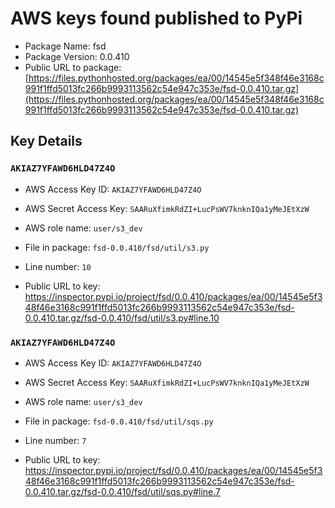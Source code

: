 # AWS keys found published to PyPi

* Package Name: fsd
* Package Version: 0.0.410
* Public URL to package: [https://files.pythonhosted.org/packages/ea/00/14545e5f348f46e3168c991f1ffd5013fc266b9993113562c54e947c353e/fsd-0.0.410.tar.gz](https://files.pythonhosted.org/packages/ea/00/14545e5f348f46e3168c991f1ffd5013fc266b9993113562c54e947c353e/fsd-0.0.410.tar.gz)

## Key Details

### `AKIAZ7YFAWD6HLD47Z4O`

* AWS Access Key ID: `AKIAZ7YFAWD6HLD47Z4O`
* AWS Secret Access Key: `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` 
* AWS role name: `user/s3_dev`
* File in package: `fsd-0.0.410/fsd/util/s3.py`
* Line number: `10`

* Public URL to key: https://inspector.pypi.io/project/fsd/0.0.410/packages/ea/00/14545e5f348f46e3168c991f1ffd5013fc266b9993113562c54e947c353e/fsd-0.0.410.tar.gz/fsd-0.0.410/fsd/util/s3.py#line.10



### `AKIAZ7YFAWD6HLD47Z4O`

* AWS Access Key ID: `AKIAZ7YFAWD6HLD47Z4O`
* AWS Secret Access Key: `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` 
* AWS role name: `user/s3_dev`
* File in package: `fsd-0.0.410/fsd/util/sqs.py`
* Line number: `7`

* Public URL to key: https://inspector.pypi.io/project/fsd/0.0.410/packages/ea/00/14545e5f348f46e3168c991f1ffd5013fc266b9993113562c54e947c353e/fsd-0.0.410.tar.gz/fsd-0.0.410/fsd/util/sqs.py#line.7


